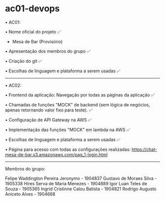# ac01-devops

• AC01:

• Nome oficial do projeto ✅
  - Mesa de Bar (Provisório)
  
• Apresentação dos membros do grupo ✅
  
• Criação do git ✅ 
  
• Escolhas de linguagem e plataforma a serem usadas ✅

_______________________________________________________


• AC02:

• Frontend da aplicação: Navegação por todas as páginas da aplicação ✅
  
• Chamadas de funções "MOCK" de backend (sem lógica de negócios, 
     apenas retornando valor fixo para teste). ✅

• Configuração de API Gateway na AWS ✅
  
• Implementação das funções "MOCK" em lambda na AWS ✅ 
  
• Escolhas de linguagem e plataforma a serem usadas ✅

• Página para acesso com todas as configurações realizadas: https://chat-mesa-de-bar.s3.amazonaws.com/pag_1-login.html

_______________________________________________________


Membros do grupo:

Felipe Waddington Pereira Jeronymo - 1904837
Gustavo de Moraes Silva - 1905338
Hires Serva de Maria Menezes - 1904889
Igor Luan Teles de Souza - 1905365
Ingrid Cristinne Calou Batista - 1904821
Rodrigo Augusto Aniceto Alves - 1904668
